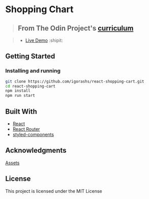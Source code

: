 # Shopping Chart

> ## From The Odin Project's [curriculum](https://www.theodinproject.com/lessons/shopping-chart)

> - [Live Demo](https://igorashs.github.io/react-shopping-cart/) :shipit:

## Getting Started

### Installing and running

```bash
git clone https://github.com/igorashs/react-shopping-cart.git
cd react-shopping-cart
npm install
npm run start
```

## Built With

- [React](https://reactjs.org/)
- [React Router](https://reactrouter.com/web/guides/quick-start)
- [styled-components](https://styled-components.com/)

## Acknowledgments

[Assets](https://raventale.itch.io/daily-doodles-pixelart-asset-pack)

## License

This project is licensed under the MIT License
